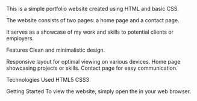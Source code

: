 This is a simple portfolio website created using HTML and basic CSS. 

The website consists of two pages: a home page and a contact page. 

It serves as a showcase of my work and skills to potential clients or employers.

Features
Clean and minimalistic design.

Responsive layout for optimal viewing on various devices.
Home page showcasing projects or skills.
Contact page for easy communication.

Technologies Used
HTML5
CSS3

Getting Started
To view the website, simply open the  in your web browser.
